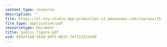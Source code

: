 ```yaml
---
content_type: resource
description: ''
file: https://ol-ocw-studio-app-production.s3.amazonaws.com/courses/15-667-negotiation-and-conflict-management-spring-2001/65d2f1b03b184df586227ef7222124dd_public_figure.pdf
file_type: application/pdf
resourcetype: Document
title: public_figure.pdf
uid: 65d2f1b0-3b18-4df5-8622-7ef7222124dd
---
```

